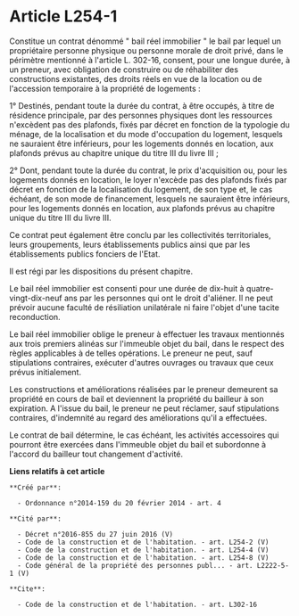 # Article L254-1

Constitue un contrat dénommé " bail réel immobilier " le bail par lequel un propriétaire personne physique ou personne morale
de droit privé, dans le périmètre mentionné à l'article L. 302-16, consent, pour une longue durée, à un preneur, avec
obligation de construire ou de réhabiliter des constructions existantes, des droits réels en vue de la location ou de
l'accession temporaire à la propriété de logements : 

1° Destinés, pendant toute la durée du contrat, à être occupés, à titre de résidence principale, par des personnes physiques
dont les ressources n'excèdent pas des plafonds, fixés par décret en fonction de la typologie du ménage, de la localisation
et du mode d'occupation du logement, lesquels ne sauraient être inférieurs, pour les logements donnés en location, aux
plafonds prévus au chapitre unique du titre III du livre III ; 

2° Dont, pendant toute la durée du contrat, le prix d'acquisition ou, pour les logements donnés en location, le loyer
n'excède pas des plafonds fixés par décret en fonction de la localisation du logement, de son type et, le cas échéant, de son
mode de financement, lesquels ne sauraient être inférieurs, pour les logements donnés en location, aux plafonds prévus au
chapitre unique du titre III du livre III. 

Ce contrat peut également être conclu par les collectivités territoriales, leurs groupements, leurs établissements publics
ainsi que par les établissements publics fonciers de l'Etat. 

Il est régi par les dispositions du présent chapitre. 

Le bail réel immobilier est consenti pour une durée de dix-huit à quatre-vingt-dix-neuf ans par les personnes qui ont le
droit d'aliéner. Il ne peut prévoir aucune faculté de résiliation unilatérale ni faire l'objet d'une tacite reconduction. 

Le bail réel immobilier oblige le preneur à effectuer les travaux mentionnés aux trois premiers alinéas sur l'immeuble objet
du bail, dans le respect des règles applicables à de telles opérations. Le preneur ne peut, sauf stipulations contraires,
exécuter d'autres ouvrages ou travaux que ceux prévus initialement. 

Les constructions et améliorations réalisées par le preneur demeurent sa propriété en cours de bail et deviennent la
propriété du bailleur à son expiration. A l'issue du bail, le preneur ne peut réclamer, sauf stipulations contraires,
d'indemnité au regard des améliorations qu'il a effectuées. 

Le contrat de bail détermine, le cas échéant, les activités accessoires qui pourront être exercées dans l'immeuble objet du
bail et subordonne à l'accord du bailleur tout changement d'activité.

**Liens relatifs à cet article**

	**Créé par**:

	  - Ordonnance n°2014-159 du 20 février 2014 - art. 4

	**Cité par**:

	  - Décret n°2016-855 du 27 juin 2016 (V)
	  - Code de la construction et de l'habitation. - art. L254-2 (V)
	  - Code de la construction et de l'habitation. - art. L254-4 (V)
	  - Code de la construction et de l'habitation. - art. L254-8 (V)
	  - Code général de la propriété des personnes publ... - art. L2222-5-1 (V)

	**Cite**:

	  - Code de la construction et de l'habitation. - art. L302-16
